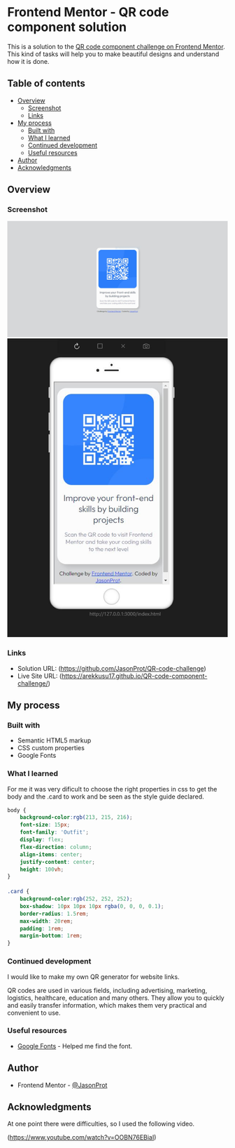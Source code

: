 # Frontend Mentor - QR code component solution
This is a solution to the [QR code component challenge on Frontend Mentor](https://www.frontendmentor.io/challenges/qr-code-component-iux_sIO_H). This kind of tasks will help you to make beautiful designs and understand how it is done. 
## Table of contents

- [Overview](#overview)
  - [Screenshot](#screenshot)
  - [Links](#links)
- [My process](#my-process)
  - [Built with](#built-with)
  - [What I learned](#what-i-learned)
  - [Continued development](#continued-development)
  - [Useful resources](#useful-resources)
- [Author](#author)
- [Acknowledgments](#acknowledgments)

## Overview

### Screenshot

![](./pcQRcode.jpg)
![](./mobileQRcode.jpg)


### Links

- Solution URL: (https://github.com/JasonProt/QR-code-challenge)
- Live Site URL: (https://arekkusu17.github.io/QR-code-component-challenge/)

## My process

### Built with

- Semantic HTML5 markup
- CSS custom properties
- Google Fonts


### What I learned

For me it was very dificult to choose the right properties in css to get the body and the .card to work and be seen as the style guide declared.


```css
body {
	background-color:rgb(213, 215, 216);
	font-size: 15px;
	font-family: 'Outfit';
	display: flex;
	flex-direction: column;
	align-items: center;
	justify-content: center;
	height: 100vh;
}

.card {
	background-color:rgb(252, 252, 252);
	box-shadow: 10px 10px 10px rgba(0, 0, 0, 0.1);
	border-radius: 1.5rem;
	max-width: 20rem;
	padding: 1rem;
	margin-bottom: 1rem;
}


```

### Continued development

I would like to make my own QR generator for website links.

QR codes are used in various fields, including advertising, marketing, logistics, healthcare, education and many others. They allow you to quickly and easily transfer information, which makes them very practical and convenient to use.

### Useful resources

- [Google Fonts](https://fonts.google.com/specimen/Outfit) - Helped me find the font.


## Author

- Frontend Mentor - [@JasonProt](https://www.frontendmentor.io/profile/JasonProt)

## Acknowledgments

At one point there were difficulties, so I used the following video.

(https://www.youtube.com/watch?v=OOBN76EBiaI)
